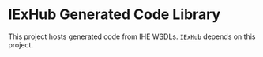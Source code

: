 # IExHub Generated Code Library
This project hosts generated code from IHE WSDLs. [`IExHub`](https://github.com/bhits/iexhub) depends on this project.

